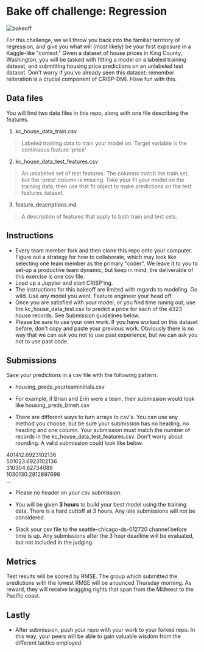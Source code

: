 # Bake off challenge: Regression

![bakeoff](https://media.giphy.com/media/WvRgv9DdgJtPcIlTEI/giphy.gif)

For this challenge, we will throw you back into the familiar territory of  regression, and give you what will (most likely) be your first exposure in a Kaggle-like "contest."  Given a dataset of house prices in King County, Washington, you will be tasked with fitting a model on a labeled training dateset, and submitting housing price predictions on an unlabeled test dataset.  Don't worry if you've already seen this dataset; remember reiteration is a crucial component of CRISP-DM).  Have fun with this. 

## Data files

You will find two data files in this repo, along with one file describing the features.

1. kc_house_data_train.csv
> Labeled training data to train your model on.  Target variable is the continuous feature 'price'

2. kc_house_data_test_features.csv
> An unlabeled set of test features.  The columns match the train set, but the 'price' column is missing. Take your fit your model on the training data, then use that fit object to make predictions on the test features dataset.

3. feature_descriptions.md
> A description of features that apply to both train and test sets.


## Instructions
- Every team member fork and then clone this repo onto your computer. Figure out a strategy for how to collaborate, which may look like selecting one team member as the primary "coder".  We leave it to you to set-up a productive team dynamic, but keep in mind, the deliverable of this exercise is one csv file.   
- Load up a Jupyter and start CRISP'ing.
- The instructions for this bakeoff are limited with regards to modeling. Go wild. Use any model you want.  Feature engineer your head off.
- Once you are satisfied with your model, or you find time runing out, use the kc_house_data_test.csv to predict a price for each of the 4323 house records.  See Submission guidelines below. 
- Please be sure to use your own work.  If you have worked on this dataset before, don't copy and paste your previous work. Obviously there is no way that we can ask you not to use past experience, but we can ask you not to use past code.

## Submissions
Save your predictions in a csv file with the following pattern. 
- housing_preds_yourteaminitials.csv
- For example, if Brian and Erin were a team, their submission would look like housing_preds_bmeh.csv

- There are different ways to turn arrays to csv's.  You can use any method you choose, but be sure your submission has no heading, no heading and one column. Your submission must match the number of records in the kc_house_data_test_features.csv. Don't worry about rounding.  A valid submission could look like below. 

401412.6923102136<br>
501023.6923102136<br>
310304.62734089<br>
1030130.2812897698<br>
...

- Please no header on your csv submission.

- You will be given **3 hours** to build your best model using the training data. There is a hard cuttoff at 3 hours. Any late submissions will not be considered. 
- Slack your csv file to the seattle-chicago-ds-012720 channel before time is up. Any submissions after the 3 hour deadline will be evaluated, but not included in the judging.

## Metrics
Test results will be scored by RMSE. The group which submitted the predictions with the lowest RMSE will be anounced Thursday morning. As reward, they will receive bragging rights that span from the Midwest to the Pacific coast.

## Lastly
- After submission, push your repo with your work to your forked repo. In this way, your peers will be able to gain valuable wisdom from the different tactics employed.
